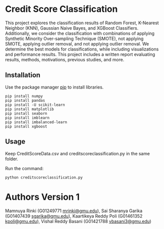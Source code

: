 # Credit Score Classification

This project explores the
classification results of Random Forest, K-Nearest Neighbor (KNN), Gaussian Naive Bayes, and XGBoost
Classifiers. Additionally, we consider the classification with combinations of applying Synthetic Minority
Over-sampling Technique (SMOTE), not applying SMOTE, applying outlier removal, and not applying outlier removal. We determine the best models for classifications, while including visualizations and performance results. This project includes a written report evaluating results, methods, motivations, previous studies, and more.

## Installation

Use the package manager [pip](https://pip.pypa.io/en/stable/) to install libraries.

```
pip install numpy
pip install pandas
pip install -U scikit-learn
pip install matplotlib
pip install seaborn
pip install imblearn
pip install imbalanced-learn
pip install xgboost
```

## Usage
Keep CreditScoreData.csv and creditscoreclassification.py in the same folder. 

Run the command:
```
python creditscoreclassification.py
```

# Authors Version 1
Mamnuya Rinki (G01249771 mrinki@gmu.edu), Sai Sharanya Garika (G01407439 sgarika@gmu.edu), Kaartikeya Reddy Poli (G01461352 kpoli@gmu.edu), Vishal Reddy Basani (G01421788 vbasani3@gmu.edu)
